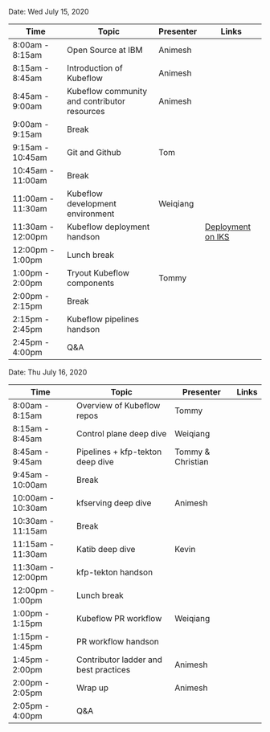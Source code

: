 Date: Wed July 15, 2020

|Time|Topic|Presenter|Links|
|---|---|---|---|
|8:00am - 8:15am|Open Source at IBM|Animesh||
|8:15am - 8:45am|Introduction of Kubeflow|Animesh||
|8:45am - 9:00am|Kubeflow community and contributor resources|Animesh||
|9:00am - 9:15am|Break|||
|9:15am - 10:45am|Git and Github|Tom||
|10:45am - 11:00am|Break|||
|11:00am - 11:30am|Kubeflow development environment|Weiqiang||
|11:30am - 12:00pm|Kubeflow deployment handson||[Deployment on IKS](HandsOn/Deployment/kubeflow-on-iks.md)
|12:00pm - 1:00pm|Lunch break|||
|1:00pm - 2:00pm|Tryout Kubeflow components|Tommy||
|2:00pm - 2:15pm|Break|||
|2:15pm - 2:45pm|Kubeflow pipelines handson|||
|2:45pm - 4:00pm|Q&A|||

Date: Thu July 16, 2020

|Time|Topic|Presenter|Links|
|---|---|---|---|
|8:00am - 8:15am|Overview of Kubeflow repos|Tommy||
|8:15am - 8:45am|Control plane deep dive|Weiqiang||
|8:45am - 9:45am|Pipelines + kfp-tekton deep dive|Tommy & Christian||
|9:45am - 10:00am|Break|||
|10:00am - 10:30am|kfserving deep dive|Animesh||
|10:30am - 11:15am|Break|||
|11:15am - 11:30am|Katib deep dive|Kevin||
|11:30am - 12:00pm|kfp-tekton handson|||
|12:00pm - 1:00pm|Lunch break|||
|1:00pm - 1:15pm|Kubeflow PR workflow|Weiqiang||
|1:15pm - 1:45pm|PR workflow handson|||
|1:45pm - 2:00pm|Contributor ladder and best practices|Animesh||
|2:00pm - 2:05pm|Wrap up|Animesh||
|2:05pm - 4:00pm|Q&A|||
